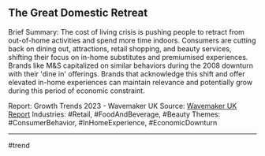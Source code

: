 ## The Great Domestic Retreat
Brief Summary: The cost of living crisis is pushing people to retract from out-of-home activities and spend more time indoors. Consumers are cutting back on dining out, attractions, retail shopping, and beauty services, shifting their focus on in-home substitutes and premiumised experiences. Brands like M&S capitalized on similar behaviors during the 2008 downturn with their 'dine in' offerings. Brands that acknowledge this shift and offer elevated in-home experiences can maintain relevance and potentially grow during this period of economic constraint.

Report: Growth Trends 2023 - Wavemaker UK
Source: [Wavemaker UK Report](https://drive.google.com/file/d/1OixNswBFag2pr2rBbagAX1zJcM2XKRjG/view?usp=drive_link)
Industries: #Retail, #FoodAndBeverage, #Beauty
Themes: #ConsumerBehavior, #InHomeExperience, #EconomicDownturn

---

#trend